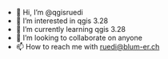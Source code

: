 - 👋 Hi, I’m @qgisruedi
- 👀 I’m interested in qgis 3.28
- 🌱 I’m currently learning qgis 3.28
- 💞️ I’m looking to collaborate on anyone
- 📫 How to reach me with ruedi@blum-er.ch

<!---
qgisruedi/qgisruedi is a ✨ special ✨ repository because its `README.md` (this file) appears on your GitHub profile.
You can click the Preview link to take a look at your changes.
--->
